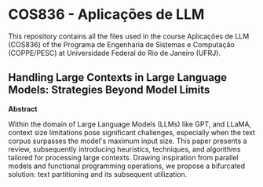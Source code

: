 # COS836 - Aplicações de LLM

This repository contains all the files used in the course Aplicações de LLM (COS836) of the Programa de Engenharia de Sistemas e Computação (COPPE/PESC) at Universidade Federal do Rio de Janeiro (UFRJ).

## Handling Large Contexts in Large Language Models: Strategies Beyond Model Limits

**Abstract**

Within the domain of Large Language Models (LLMs) like GPT, and LLaMA, context size limitations pose significant challenges, especially when the text corpus surpasses the model's maximum input size. This paper presents a review, subsequently introducing heuristics, techniques, and algorithms tailored for processing large contexts. Drawing inspiration from parallel models and functional programming operations, we propose a bifurcated solution: text partitioning and its subsequent utilization.
